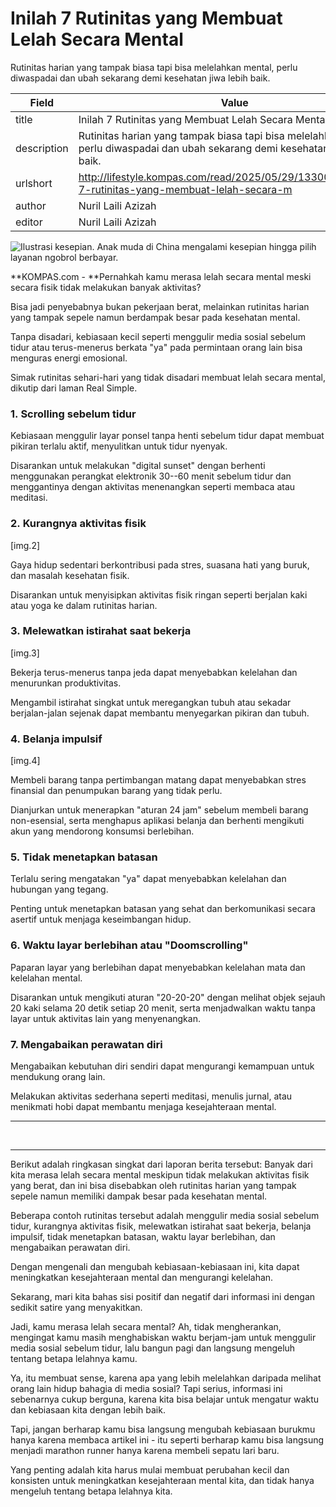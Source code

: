 # Inilah 7 Rutinitas yang Membuat Lelah Secara Mental

Rutinitas harian yang tampak biasa tapi bisa melelahkan mental, perlu diwaspadai dan ubah sekarang demi kesehatan jiwa lebih baik.

| Field       | Value                                                       |
|-------------|-------------------------------------------------------------|
| title       | Inilah 7 Rutinitas yang Membuat Lelah Secara Mental |
| description | Rutinitas harian yang tampak biasa tapi bisa melelahkan mental, perlu diwaspadai dan ubah sekarang demi kesehatan jiwa lebih baik. |
| urlshort    | http://lifestyle.kompas.com/read/2025/05/29/133000420/inilah-7-rutinitas-yang-membuat-lelah-secara-m |
| author      | Nuril Laili Azizah |
| editor      | Nuril Laili Azizah |

![Ilustrasi kesepian. Anak muda di China mengalami kesepian hingga pilih layanan ngobrol berbayar.](https://asset.kompas.com/crops/H0eumUY1pBWtz-lHKKQBzUO19Gc=/0x0:1280x853/750x500/data/photo/2021/09/20/61480502b922d.jpg)

**KOMPAS.com - **Pernahkah kamu merasa lelah secara mental meski secara fisik tidak melakukan banyak aktivitas?

Bisa jadi penyebabnya bukan pekerjaan berat, melainkan rutinitas harian yang tampak sepele namun berdampak besar pada kesehatan mental.

Tanpa disadari, kebiasaan kecil seperti menggulir media sosial sebelum tidur atau terus-menerus berkata \"ya\" pada permintaan orang lain bisa menguras energi emosional.

Simak rutinitas sehari-hari yang tidak disadari membuat lelah secara mental, dikutip dari laman Real Simple.

### 1. Scrolling sebelum tidur

Kebiasaan menggulir layar ponsel tanpa henti sebelum tidur dapat membuat pikiran terlalu aktif, menyulitkan untuk tidur nyenyak.

Disarankan untuk melakukan \"digital sunset\" dengan berhenti menggunakan perangkat elektronik 30--60 menit sebelum tidur dan menggantinya dengan aktivitas menenangkan seperti membaca atau meditasi.

### 2. Kurangnya aktivitas fisik

\[img.2\]

Gaya hidup sedentari berkontribusi pada stres, suasana hati yang buruk, dan masalah kesehatan fisik.

Disarankan untuk menyisipkan aktivitas fisik ringan seperti berjalan kaki atau yoga ke dalam rutinitas harian.

### 3. Melewatkan istirahat saat bekerja

\[img.3\]

Bekerja terus-menerus tanpa jeda dapat menyebabkan kelelahan dan menurunkan produktivitas.

Mengambil istirahat singkat untuk meregangkan tubuh atau sekadar berjalan-jalan sejenak dapat membantu menyegarkan pikiran dan tubuh.

### 4. Belanja impulsif

\[img.4\]

Membeli barang tanpa pertimbangan matang dapat menyebabkan stres finansial dan penumpukan barang yang tidak perlu.

Dianjurkan untuk menerapkan \"aturan 24 jam\" sebelum membeli barang non-esensial, serta menghapus aplikasi belanja dan berhenti mengikuti akun yang mendorong konsumsi berlebihan.

### 5. Tidak menetapkan batasan

Terlalu sering mengatakan \"ya\" dapat menyebabkan kelelahan dan hubungan yang tegang.

Penting untuk menetapkan batasan yang sehat dan berkomunikasi secara asertif untuk menjaga keseimbangan hidup.

### 6. Waktu layar berlebihan atau \"Doomscrolling\"

Paparan layar yang berlebihan dapat menyebabkan kelelahan mata dan kelelahan mental.

Disarankan untuk mengikuti aturan \"20-20-20\" dengan melihat objek sejauh 20 kaki selama 20 detik setiap 20 menit, serta menjadwalkan waktu tanpa layar untuk aktivitas lain yang menyenangkan.

### 7. Mengabaikan perawatan diri

Mengabaikan kebutuhan diri sendiri dapat mengurangi kemampuan untuk mendukung orang lain.

Melakukan aktivitas sederhana seperti meditasi, menulis jurnal, atau menikmati hobi dapat membantu menjaga kesejahteraan mental.

------------------------------------------------------------------------

 

---
Berikut adalah ringkasan singkat dari laporan berita tersebut: Banyak dari kita merasa lelah secara mental meskipun tidak melakukan aktivitas fisik yang berat, dan ini bisa disebabkan oleh rutinitas harian yang tampak sepele namun memiliki dampak besar pada kesehatan mental.

 Beberapa contoh rutinitas tersebut adalah menggulir media sosial sebelum tidur, kurangnya aktivitas fisik, melewatkan istirahat saat bekerja, belanja impulsif, tidak menetapkan batasan, waktu layar berlebihan, dan mengabaikan perawatan diri.

 Dengan mengenali dan mengubah kebiasaan-kebiasaan ini, kita dapat meningkatkan kesejahteraan mental dan mengurangi kelelahan.



Sekarang, mari kita bahas sisi positif dan negatif dari informasi ini dengan sedikit satire yang menyakitkan.

 Jadi, kamu merasa lelah secara mental? Ah, tidak mengherankan, mengingat kamu masih menghabiskan waktu berjam-jam untuk menggulir media sosial sebelum tidur, lalu bangun pagi dan langsung mengeluh tentang betapa lelahnya kamu.

 Ya, itu membuat sense, karena apa yang lebih melelahkan daripada melihat orang lain hidup bahagia di media sosial? Tapi serius, informasi ini sebenarnya cukup berguna, karena kita bisa belajar untuk mengatur waktu dan kebiasaan kita dengan lebih baik.

 Tapi, jangan berharap kamu bisa langsung mengubah kebiasaan burukmu hanya karena membaca artikel ini - itu seperti berharap kamu bisa langsung menjadi marathon runner hanya karena membeli sepatu lari baru.

 Yang penting adalah kita harus mulai membuat perubahan kecil dan konsisten untuk meningkatkan kesejahteraan mental kita, dan tidak hanya mengeluh tentang betapa lelahnya kita.

